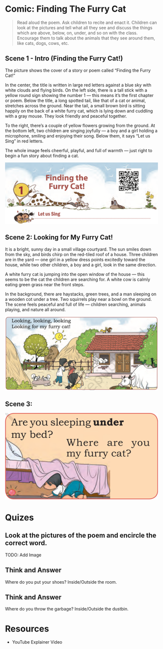 # Comic: Finding The Furry Cat

> Read aloud the poem. Ask children to recite and enact it. Children can look
> at the pictures and tell what all they see and discuss the things
> which are above, below, on, under, and so on with the class.
> Encourage them to talk about the animals that they see around
> them, like cats, dogs, cows, etc.

## Scene 1 - Intro (Finding the Furry Cat!)

The picture shows the cover of a story or poem called “Finding the Furry Cat!”

In the center, the title is written in large red letters against a blue sky with white clouds and flying birds. On the left side, there is a tall stick with a yellow round sign showing the number 1 — this means it’s the first chapter or poem.
Below the title, a long spotted tail, like that of a cat or animal, stretches across the ground. Near the tail, a small brown bird is sitting happily on the back of a white furry cat, which is lying down and cuddling with a gray mouse. They look friendly and peaceful together.

To the right, there’s a couple of yellow flowers growing from the ground. At the bottom left, two children are singing joyfully — a boy and a girl holding a microphone, smiling and enjoying their song. Below them, it says “Let us Sing” in red letters.

The whole image feels cheerful, playful, and full of warmth — just right to begin a fun story about finding a cat.


<img alt="image" src="https://github.com/ednet-protocol/cbse-board/blob/main/pre-number-concepts/finding-the-furry-cat/furry-cat-01.png?raw=true" />


## Scene 2: Looking for My Furry Cat!

It is a bright, sunny day in a small village courtyard. The sun smiles down from the sky, and birds chirp on the red-tiled roof of a house. Three children are in the yard — one girl in a yellow dress points excitedly toward the house, while two other children, a boy and a girl, look in the same direction.

A white furry cat is jumping into the open window of the house — this seems to be the cat the children are searching for. A white cow is calmly eating green grass near the front steps.

In the background, there are haystacks, green trees, and a man sleeping on a wooden cot under a tree. Two squirrels play near a bowl on the ground. The scene feels peaceful and full of life — children searching, animals playing, and nature all around.

<img alt="image" src="https://github.com/ednet-protocol/cbse-board/blob/main/pre-number-concepts/finding-the-furry-cat/02.png?raw=true" />

## Scene 3: 

<img alt="image" src="https://github.com/ednet-protocol/cbse-board/blob/main/pre-number-concepts/finding-the-furry-cat/03.PNG?raw=true" />


# Quizes

## Look at the pictures of the poem and encircle the correct word.

TODO: Add Image 

## Think and Answer 

Where do you put your shoes? Inside/Outside the room.

## Think and Answer 

Where do you throw the garbage? Inside/Outside the dustbin.

# Resources

- YouTube Explainer Video

